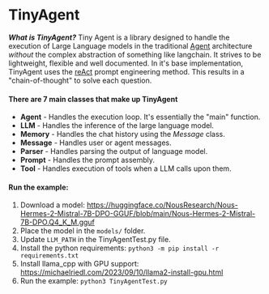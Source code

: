 # TinyAgent
***What is TinyAgent?*** Tiny Agent is a library designed to handle the execution of Large Language models in the traditional [Agent](https://www.promptingguide.ai/research/llm-agents) architecture *without* the complex abstraction of something like langchain. It strives to be lightweight, flexible and well documented. In it's base implementation, TinyAgent uses the [reAct](https://www.promptingguide.ai/techniques/react#how-it-works) prompt engineering method. This results in a "chain-of-thought" to solve each question. 

#### There are 7 main classes that make up TinyAgent
- **Agent** - Handles the execution loop. It's essentially the "main" function.
- **LLM** - Handles the inference of the large language model.
- **Memory** - Handles the chat history using the *Message* class.
- **Message** - Handles user or agent messages. 
- **Parser** - Handles parsing the output of language model.
- **Prompt** - Handles the prompt assembly. 
- **Tool** - Handles execution of tools when a LLM calls upon them.

#### Run the example:
1. Download a model: https://huggingface.co/NousResearch/Nous-Hermes-2-Mistral-7B-DPO-GGUF/blob/main/Nous-Hermes-2-Mistral-7B-DPO.Q4_K_M.gguf
2. Place the model in the `models/` folder.
3. Update `LLM_PATH` in the TinyAgentTest.py file.
4. Install the python requirements: `python3 -m pip install -r requirements.txt`
5. Install llama_cpp with GPU support: https://michaelriedl.com/2023/09/10/llama2-install-gpu.html
5. Run the example: `python3 TinyAgentTest.py`